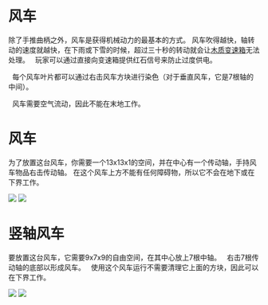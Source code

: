 # 风车

  除了手推曲柄之外，风车是获得机械动力的最基本的方式。
  风车吹得越快，轴转动的速度就越快，在下雨或下雪的时候，超过三十秒的转动就会让[木质变速箱](wooden_gearbox.md)无法处理。
  玩家可以通过直接向变速箱提供红石信号来防止过度供电。

  每个风车叶片都可以通过右击风车方块进行染色（对于垂直风车，它是7根轴的中间）。

  风车需要空气流动，因此不能在末地工作。

# 风车

  为了放置这台风车，你需要一个13x13x1的空间，并在中心有一个传动轴，手持风车物品右击传动轴。
  在这个风车上方不能有任何障碍物，所以它不会在地下或在下界工作。 
 
 ![](betterwithmods:docs/imgs/windmill-1.png)
 ![](https://betterwithmods.github.io/Documentation/imgs/windmill-1.png)    

# 竖轴风车
  要放置这台风车，它需要9x7x9的自由空间，在其中心放上7根中轴。
  右击7根传动轴的底部以形成风车。
  使用这个风车运行不需要清理它上面的方块，因此可以在下界工作。

 
 ![](betterwithmods:docs/imgs/windmill-2.png)
 ![](https://betterwithmods.github.io/Documentation/imgs/windmill-2.png)
